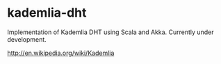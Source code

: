 kademlia-dht
============

Implementation of Kademlia DHT using Scala and Akka. Currently under development.

http://en.wikipedia.org/wiki/Kademlia

